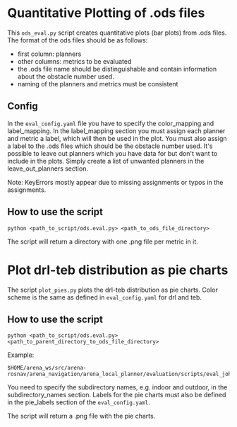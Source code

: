 # Quantitative Plotting of .ods files
This `ods_eval.py` script creates quantitative plots (bar plots) from .ods files.
The format of the ods files should be as follows:
- first column: planners
- other columns: metrics to be evaluated
- the .ods file name should be distinguishable and contain information about the obstacle number used.
- naming of the planners and metrics must be consistent

## Config
In the `eval_config.yaml` file you have to specify the color_mapping and label_mapping.
In the label_mapping section you must assign each planner and metric a label, which will then be used in the plot.
You must also assign a label to the .ods files which should be the obstacle number used.
It's possible to leave out planners which you have data for but don't want to include in the plots. Simply create a list of unwanted planners in the leave_out_planners section.

Note: KeyErrors mostly appear due to missing assignments or typos in the assignments.

## How to use the script
```
python <path_to_script/ods.eval.py> <path_to_ods_file_directory>
```

The script will return a directory with one .png file per metric in it.

# Plot drl-teb distribution as pie charts
The script `plot_pies.py` plots the drl-teb distribution as pie charts.
Color scheme is the same as defined in `eval_config.yaml` for drl and teb.

## How to use the script
```
python <path_to_script/ods.eval.py> <path_to_parent_directory_to_ods_file_directory>
```

Example:
```
$HOME/arena_ws/src/arena-rosnav/arena_navigation/arena_local_planner/evaluation/scripts/eval_johannes/ods_files_210913
```

You need to specify the subdirectory names, e.g. indoor and outdoor, in the subdirectory_names section. Labels for the pie charts must also be defined in the pie_labels section of the `eval_config.yaml`. 

The script will return a .png file with the pie charts.